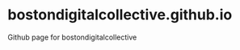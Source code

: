 bostondigitalcollective.github.io
=================================

Github page for bostondigitalcollective
